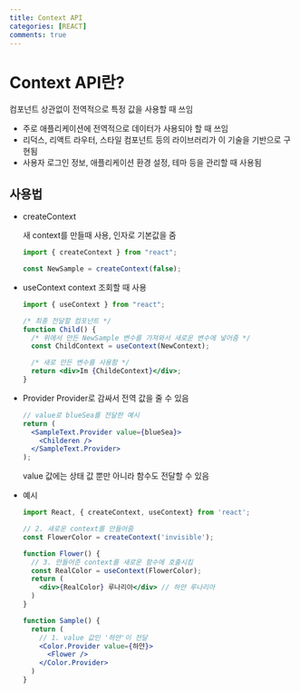 ```yaml
---
title: Context API
categories: [REACT]
comments: true
---
```


# Context API란?

컴포넌트 상관없이 전역적으로 특정 값을 사용할 때 쓰임

- 주로 애플리케이션에 전역적으로 데이터가 사용되야 할 때 쓰임
- 리덕스, 리액트 라우터, 스타일 컴포넌트 등의 라이브러리가 이 기술을 기반으로 구현됨
- 사용자 로그인 정보, 애플리케이션 환경 설정, 테마 등을 관리할 때 사용됨

## 사용법

- createContext

  새 context를 만들때 사용, 인자로 기본값을 줌

  ```jsx
  import { createContext } from "react";

  const NewSample = createContext(false);
  ```

- useContext
  context 조회할 때 사용

  ```jsx
  import { useContext } from "react";

  /* 최종 전달할 컴포넌트 */
  function Child() {
    /* 위에서 만든 NewSample 변수를 가져와서 새로운 변수에 넣어줌 */
    const ChildContext = useContext(NewContext);

    /* 새로 만든 변수를 사용함 */
    return <div>Im {ChildeContext}</div>;
  }
  ```

- Provider
  Provider로 감싸서 전역 값을 줄 수 있음

  ```jsx
  // value로 blueSea를 전달한 예시
  return (
    <SampleText.Provider value={blueSea}>
      <Childeren />
    </SampleText.Provider>
  );
  ```

  value 값에는 상태 값 뿐만 아니라 함수도 전달할 수 있음

- 예시
  ``` jsx
  import React, { createContext, useContext} from 'react';

  // 2. 새로운 context를 만들어줌
  const FlowerColor = createContext('invisible');

  function Flower() {
    // 3. 만들어준 context를 새로운 함수에 호출시킴
    const RealColor = useContext(FlowerColor);
    return (
      <div>{RealColor} 루나리아</div> // 하얀 루나리아
    )
  }

  function Sample() {
    return (
      // 1. value 값인 '하얀'이 전달
      <Color.Provider value={하얀}>
        <Flower />
      </Color.Provider>
    )
  }
  ```